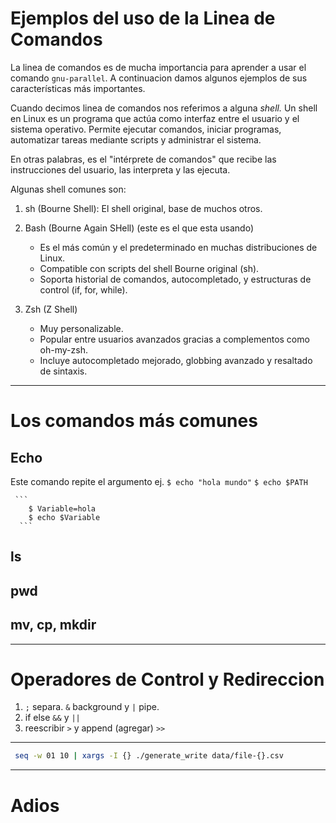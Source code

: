 # Ejemplos del uso de la Linea de Comandos
La linea de comandos es de mucha importancia para aprender a usar el comando `gnu-parallel`. A continuacion damos algunos ejemplos de sus características más importantes.

Cuando decimos linea de comandos nos referimos a alguna *shell.* Un shell en Linux es un programa que actúa como interfaz entre el usuario y el sistema operativo. Permite ejecutar comandos, iniciar programas, automatizar tareas mediante scripts y administrar el sistema.

En otras palabras, es el "intérprete de comandos" que recibe las instrucciones del usuario, las interpreta y las ejecuta.

Algunas shell comunes son:
1. sh (Bourne Shell): El shell original, base de muchos otros.
   
2. Bash (Bourne Again SHell) (este es el que esta usando)
    * Es el más común y el predeterminado en muchas distribuciones de Linux.
    * Compatible con scripts del shell Bourne original (sh).
    * Soporta historial de comandos, autocompletado, y estructuras de control (if, for, while).
      
3. Zsh (Z Shell)
    * Muy personalizable.
    * Popular entre usuarios avanzados gracias a complementos como oh-my-zsh.
    * Incluye autocompletado mejorado, globbing avanzado y resaltado de sintaxis.

----------------------

# Los comandos más comunes
 
Echo 
------
Este comando repite el argumento ej. `$ echo "hola mundo"`
     `$ echo $PATH`
      
      
     ```
        $ Variable=hola
        $ echo $Variable
      ```
ls
-------

pwd
-------

mv, cp, mkdir
-------

------------------------

# Operadores de Control y Redireccion
1) `;` separa. `&` background y `|` pipe.
2) if else `&&` y `||`
3) reescribir `>` y append (agregar) `>>`


-------------------------

```bash
 seq -w 01 10 | xargs -I {} ./generate_write data/file-{}.csv
```

---------------

# Adios
